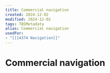 ```yaml
---
title: Commercial navigation
created: 2024-12-02
modified: 2024-12-02
tags: TBSMetadata
alias: Commercial navigation
usedFor:
- "[[14374 Navigation]]"
---
```

# Commercial navigation
